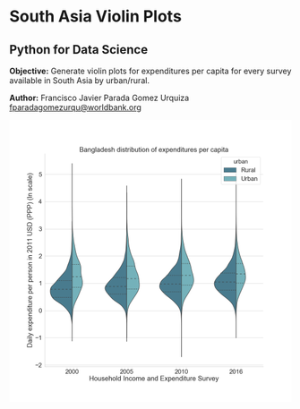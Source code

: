 # South Asia Violin Plots
## Python for Data Science
**Objective:** Generate violin plots for expenditures per capita for every survey available in South Asia by urban/rural.

**Author:** Francisco Javier Parada Gomez Urquiza <fparadagomezurqu@worldbank.org>

![Bangladesh](bangladesh_violins.png)